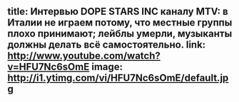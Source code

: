 title: Интервью DOPE STARS INC каналу MTV: в Италии не играем потому, что местные группы плохо принимают; лейблы умерли, музыканты должны делать всё самостоятельно.
link: http://www.youtube.com/watch?v=HFU7Nc6sOmE
image: http://i1.ytimg.com/vi/HFU7Nc6sOmE/default.jpg
---
